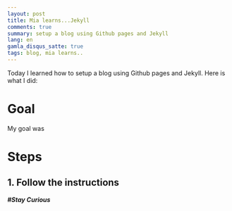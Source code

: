 ```yaml
---
layout: post
title: Mia learns...Jekyll
comments: true
summary: setup a blog using Github pages and Jekyll
lang: en
gamla_disqus_satte: true
tags: blog, mia learns..
---
```


Today I learned how to setup a blog using Github pages and Jekyll.
Here is what I did:

# Goal
My goal was

# Steps
## 1. Follow the instructions


**_#Stay Curious_**


